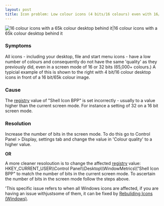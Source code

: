 ```yaml
---
layout: post 
title: Icon problem: Low colour icons (4 bits/16 colours) even with 16/32 bit screen mode (Windows)
---
```


![16 colour icons with a 65k colour desktop behind it\|16 colour icons
with a 65k colour desktop behind
it](LowColourIcons.JPG "16 colour icons with a 65k colour desktop behind it|16 colour icons with a 65k colour desktop behind it")

### Symptoms

All icons - including your desktop, file and start menu icons - have a
low number of colours and consequently do not have the same \'quality\'
as they previously did, even in a screen mode of 16 or 32 bits (65,000+
colours.) A typicial example of this is shown to the right with 4 bit/16
colour desktop icons in front of a 16 bit/65k colour image.

### Cause

The [registry](registry "wikilink") value of \"Shell Icon BPP\" is set
incorrectly - usually to a value higher than the current screen mode.
For instance a setting of 32 on a 16 bit screen mode.

### Resolution

Increase the number of bits in the screen mode. To do this go to Control
Panel \> Display, settings tab and change the value in \'Colour
quality\' to a higher value.

**OR**

A more cleaner resoloution is to change the affected
[registry](registry "wikilink") value: HKEY\_CURRENT\_USER\\\\Control
Panel\\\\Desktop\\\\WindowMetrics\\\\\"Shell Icon BPP\" to match the
number of bits in the current screen mode. To ascertain the number of
bits in the screen mode follow the steps above.

\'This specific issue refers to when all Windows icons are affected, if
you are having an issue withjustsome of them, it can be fixed by
[Rebuliding Icons (Windows)](rebuilding_your_icons "wikilink").
